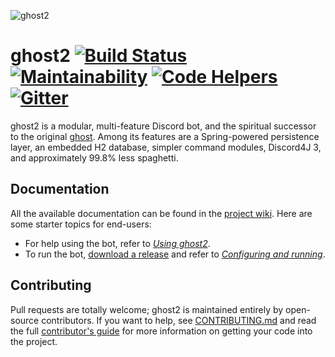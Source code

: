 ![ghost2](https://github.com/cbryant02/cbryant02.github.io/raw/master/media/ghost2_banner.png)

# ghost2 [![Build Status](https://travis-ci.org/ghost2-discord/ghost2.svg?branch=master)](https://travis-ci.org/ghost2-discord/ghost2) [![Maintainability](https://api.codeclimate.com/v1/badges/9cbad0d3562a8670ec20/maintainability)](https://codeclimate.com/github/cbryant02/ghost2/maintainability) [![Code Helpers](https://www.codetriage.com/cbryant02/ghost2/badges/users.svg)](https://www.codetriage.com/cbryant02/ghost2) [![Gitter](https://badges.gitter.im/ghost2-dev/community.svg)](https://gitter.im/ghost2-dev/community?utm_source=badge&utm_medium=badge&utm_campaign=pr-badge)

ghost2 is a modular, multi-feature Discord bot, and the spiritual successor to the original [ghost](https://github.com/cbryant02/ghost).
Among its features are a Spring-powered persistence layer, an embedded H2 database, simpler command modules,
Discord4J 3, and approximately 99.8% less spaghetti.

## Documentation
All the available documentation can be found in the [project wiki](https://github.com/cbryant02/ghost2/wiki). Here are some starter topics for end-users:

  - For help using the bot, refer to [*Using ghost2*](https://github.com/cbryant02/ghost2/wiki/Using-ghost2).
  - To run the bot, [download a release](https://github.com/cbryant02/ghost2/releases) and refer to [*Configuring and running*](https://github.com/cbryant02/ghost2/wiki/Configuring-and-running).

## Contributing
Pull requests are totally welcome; ghost2 is maintained entirely by open-source contributors. If you want to help, see [CONTRIBUTING.md](https://github.com/cbryant02/ghost2/blob/master/CONTRIBUTING.md)
and read the full [contributor's guide](https://github.com/cbryant02/ghost2/wiki/Contributor's-guide) for more information on getting your code into the project.
